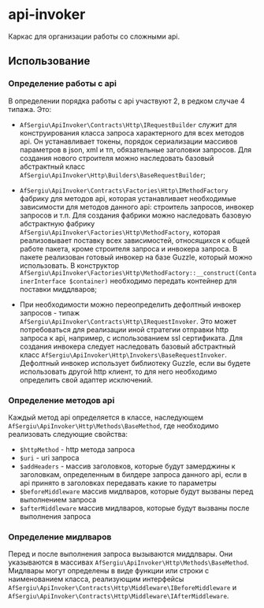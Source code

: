 # api-invoker
Каркас для организации работы со сложными api. 

## Использование
### Определение работы с api
В определении порядка работы с api участвуют 2, в редком случае 4 типажа. Это:
* `AfSergiu\ApiInvoker\Contracts\Http\IRequestBuilder` служит для конструирования класса запроса характерного для всех методов api. Он устанавливает токены, порядок сериализации массивов параметров в json, xml и тп, обязательные заголовки запросов.    Для создания нового строителя можно наследовать базовый абстрактный класс `AfSergiu\ApiInvoker\Http\Builders\BaseRequestBuilder`;
    
* `AfSergiu\ApiInvoker\Contracts\Factories\Http\IMethodFactory` фабрику для методов api, которая устанавливает необходимые зависимости для методов данного api: строитель запросов, инвокер запросов и т.п. Для создания фабрики можно наследовать базовую абстрактную фабрику `AfSergiu\ApiInvoker\Factories\Http\MethodFactory`, которая реализовывает поставку всех зависимостей, относящихся к общей работе пакета, кроме строителя запроса и инвокера запроса. В пакете реализован готовый инвокер на базе Guzzle, который можно использовать. В конструктор `AfSergiu\ApiInvoker\Factories\Http\MethodFactory::__construct(ContainerInterface $container)` необходимо передать контейнер для поставки миддлваров; 

* При необходимости можно переопределить дефолтный инвокер запросов - типаж `AfSergiu\ApiInvoker\Contracts\Http\IRequestInvoker`. Это может потребоваться для реализации иной стратегии отправки http запроса к api, например, с использованием ssl сертификата. Для создания инвокера следует наследовать базовый абстрактный класс `AfSergiu\ApiInvoker\Http\Invokers\BaseRequestInvoker`. Дефолтный инвокер использует библиотеку Guzzle, если вы будете использовать другой http клиент, то для него необходимо определить свой адаптер исключений.
### Определение методов api
 Каждый метод api определяется в классе, наследующем `AfSergiu\ApiInvoker\Http\Methods\BaseMethod`, где необходимо реализовать следующие свойства:
 * `$httpMethod` - http метода запроса
 * `$uri` - uri запроса
 * `$addHeaders` - массив заголовков, которые будут замерджины к заголовкам, определенным в билдере запроса данного api, если в api принято в заголовках передавать какие то параметры  
 * `$beforeMiddleware` массив мидлваров, которые будут вызваны перед выполнением запроса
 * `$afterMiddleware` массив мидлваров, которые будут вызваны после выполнения запроса
 ### Определение мидлваров
 Перед и после выполнения запроса вызываются миддлвары. Они указываются в массивах `AfSergiu\ApiInvoker\Http\Methods\BaseMethod`. Мидлвары могут определены в виде функции или строки с наименованием класса, реализующим интерфейсы `AfSergiu\ApiInvoker\Contracts\Http\Middleware\IBeforeMiddleware` и `AfSergiu\ApiInvoker\Contracts\Http\Middleware\IAfterMiddleware`.
 

